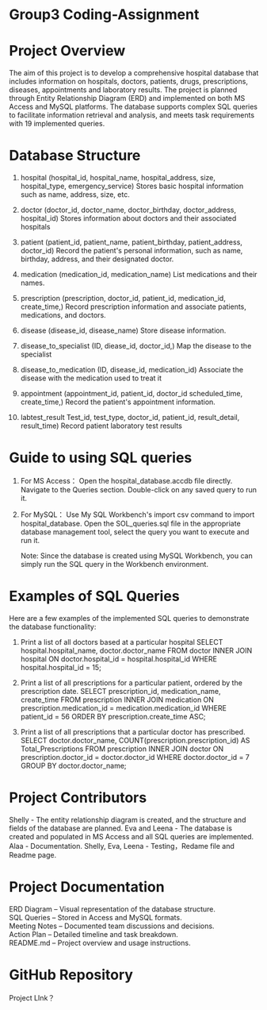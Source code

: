 # Group3 Coding-Assignment
# Project Overview
The aim of this project is to develop a comprehensive hospital database that includes information on hospitals, doctors, patients, drugs, prescriptions, diseases, appointments and laboratory results. The project is planned through Entity Relationship Diagram (ERD) and implemented on both MS Access and MySQL platforms.
The database supports complex SQL queries to facilitate information retrieval and analysis, and meets task requirements with 19 implemented queries.

# Database Structure
1. hospital
(hospital_id, hospital_name, hospital_address, size, hospital_type, emergency_service)
Stores basic hospital information such as name, address, size, etc.

2. doctor
(doctor_id, doctor_name, doctor_birthday, doctor_address, hospital_id)
Stores information about doctors and their associated hospitals

3. patient
(patient_id, patient_name, patient_birthday, patient_address, doctor_id)
Record the patient's personal information, such as name, birthday, address, and their designated doctor.

4. medication
(medication_id, medication_name)
List medications and their names.

5. prescription
(prescription, doctor_id, patient_id, medication_id, create_time,)
Record prescription information and associate patients, medications, and doctors.

6. disease
(disease_id, disease_name)
Store disease information.

7. disease_to_specialist
(ID, diease_id, doctor_id,)
Map the disease to the specialist

8. disease_to_medication
(ID, disease_id, medication_id)
Associate the disease with the medication used to treat it

9. appointment
(appointment_id, patient_id, doctor_id scheduled_time, create_time,)
Record the patient's appointment information.

10. labtest_result
Test_id, test_type, doctor_id, patient_id, result_detail, result_time)
Record patient laboratory test results

# Guide to using SQL queries
1. For MS Access：
   Open the hospital_database.accdb file directly.
   Navigate to the Queries section.
   Double-click on any saved query to run it.

2. For MySQL：
   Use My SQL Workbench's import csv command to import hospital_database.
   Open the SOL_queries.sql file in the appropriate database management tool, select the query you want to execute and run it.
   
   Note: Since the database is created using MySQL Workbench, you can simply run the SQL query in the Workbench environment.

# Examples of SQL Queries
Here are a few examples of the implemented SQL queries to demonstrate the database functionality:

1. Print a list of all doctors based at a particular hospital
SELECT
hospital.hospital_name, 
doctor.doctor_name
FROM
doctor
INNER JOIN
hospital ON doctor.hospital_id = hospital.hospital_id
WHERE
hospital.hospital_id = 15;

2. Print a list of all prescriptions for a particular patient, ordered by the prescription date.
SELECT
prescription_id,
medication_name,
create_time
FROM
prescription
INNER JOIN
medication ON prescription.medication_id = medication.medication_id
WHERE
patient_id = 56
ORDER BY 
prescription.create_time ASC;

3. Print a list of all prescriptions that a particular doctor has prescribed.
SELECT doctor.doctor_name, COUNT(prescription.prescription_id) AS Total_Prescriptions
FROM prescription
INNER JOIN doctor ON prescription.doctor_id = doctor.doctor_id
WHERE doctor.doctor_id = 7
GROUP BY doctor.doctor_name;  

# Project Contributors
Shelly - The entity relationship diagram is created, and the structure and fields of the database are planned.
Eva and Leena - The database is created and populated in MS Access and all SQL queries are implemented.
Alaa - Documentation.
Shelly, Eva, Leena - Testing，Redame file and Readme page.

# Project Documentation
ERD Diagram – Visual representation of the database structure.  
SQL Queries – Stored in Access and MySQL formats.  
Meeting Notes – Documented team discussions and decisions.  
Action Plan – Detailed timeline and task breakdown.  
README.md – Project overview and usage instructions.

# GitHub Repository
Project LInk？




